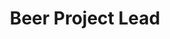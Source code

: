 ---
layout: member
weight: 100
project: beer
subweight: 10
name: Josh Donaldson
title: Beer Project Lead
status: executive
img: /assets/images/members/josh.jpg
email: donaldson.josh.96@gmail.com
biography: >
  Joshua Donaldson is a 3rd year chemical engineering student at UBC. Josh is a project lead at UBC Envision where he is working to design a fully-automated brewing system that can be controlled by your phone! Josh has been passionate about entrepreneurship since a young age when he started his own freelance media company. 
linkedin: https://www.linkedin.com/in/joshua-donaldson-34289245/
---